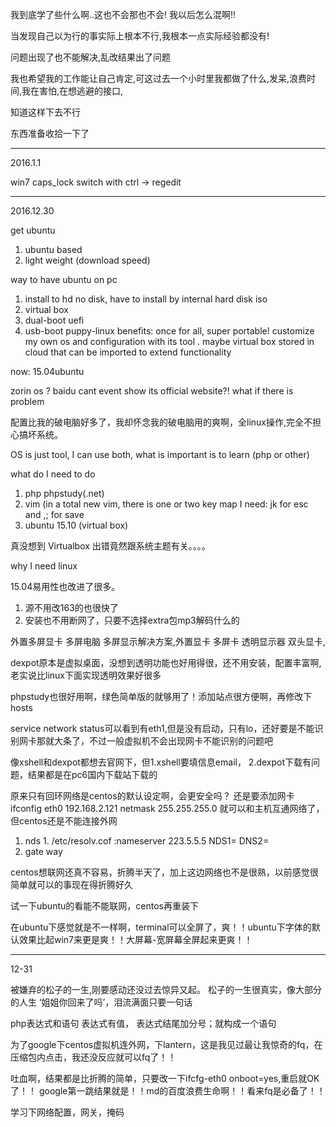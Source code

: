 ---
---

我到底学了些什么啊..这也不会那也不会! 我以后怎么混啊!!

当发现自己以为行的事实际上根本不行,我根本一点实际经验都没有!

问题出现了也不能解决,乱改结果出了问题

我也希望我的工作能让自己肯定,可这过去一个小时里我都做了什么,发呆,浪费时间,我在害怕,在想逃避的接口,

知道这样下去不行

东西准备收拾一下了

----------------


2016.1.1

win7 caps_lock switch with ctrl -> regedit 

---------------

2016.12.30


get ubuntu
1. ubuntu based
2. light weight (download speed)


way to have ubuntu on pc
1. install to hd	no disk, have to install by internal hard disk iso
2. virtual box
3. dual-boot 	uefi
4. usb-boot	puppy-linux benefits: once for all, super portable! customize my own os and configuration with its tool	. maybe virtual box stored in cloud that can be imported to extend functionality


now: 15.04ubuntu

zorin os ? baidu cant event show its official website?! what if there is problem

配置比我的破电脑好多了，我却怀念我的破电脑用的爽啊，全linux操作,完全不担心搞坏系统。

OS is just tool, I can use both, what is important is to learn (php or other)

what do I need to do
1. php	phpstudy(.net)
2. vim (in a total new vim, there is one or two key map I need: jk for esc and ,; for save
3. ubuntu 15.10 (virtual box)


真没想到 Virtualbox   出错竟然跟系统主题有关。。。。

why I need linux


15.04易用性也改进了很多。

1. 源不用改163的也很快了
2. 安装也不用断网了，只要不选择extra包mp3解码什么的


外置多屏显卡 多屏电脑 多屏显示解决方案,外置显卡 多屏卡 透明显示器 双头显卡, 

dexpot原本是虚拟桌面，没想到透明功能也好用得很，还不用安装，配置丰富啊,老实说比linux下面实现透明效果好很多

phpstudy也很好用啊，绿色简单版的就够用了！添加站点很方便啊，再修改下hosts



service network status可以看到有eth1,但是没有启动，只有lo，还好要是不能识别网卡那就大条了，不过一般虚拟机不会出现网卡不能识别的问题吧

像xshell和dexpot都想去官网下，但1.xshell要填信息email， 2.dexpot下载有问题，结果都是在pc6国内下载站下载的


原来只有回环网络是centos的默认设定啊，会更安全吗？
还是要添加网卡 ifconfig eth0 192.168.2.121 netmask 255.255.255.0
就可以和主机互通网络了，但centos还是不能连接外网
1. nds  1. /etc/resolv.cof :nameserver 223.5.5.5  NDS1= DNS2=
2. gate way

centos想联网还真不容易，折腾半天了，加上这边网络也不是很熟，以前感觉很简单就可以的事现在得折腾好久

试一下ubuntu的看能不能联网，centos再重装下


 在ubuntu下感觉就是不一样啊，terminal可以全屏了，爽！！ubuntu下字体的默认效果比起win7来更是爽！！大屏幕-宽屏幕全屏起来更爽！！

------
12-31

被嫌弃的松子的一生,刚要感动还没过去惊异又起。
松子的一生很真实，像大部分的人生
‘姐姐你回来了吗’，泪流满面只要一句话


php表达式和语句
表达式有值，
表达式结尾加分号；就构成一个语句

为了google下centos虚拟机连外网，下lantern，这是我见过最让我惊奇的fq，在压缩包内点击，我还没反应就可以fq了！！


吐血啊，结果都是比折腾的简单，只要改一下ifcfg-eth0 onboot=yes,重启就OK了！！
google第一跳结果就是！！md的百度浪费生命啊！！看来fq是必备了！！


学习下网络配置，网关，掩码
